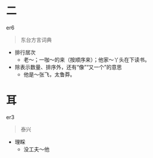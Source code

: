 # 二
er6
> 东台方言词典
- 排行居次
  - 老～；一咖～的来（按顺序来）；他家～丫头在下读书。
- 除表示数量、排序外，还有“像”“又一个”的意思
  - 他是～张飞，太鲁莽。

# 耳
er3
> 泰兴
- 理睬
  - 没工夫～他
